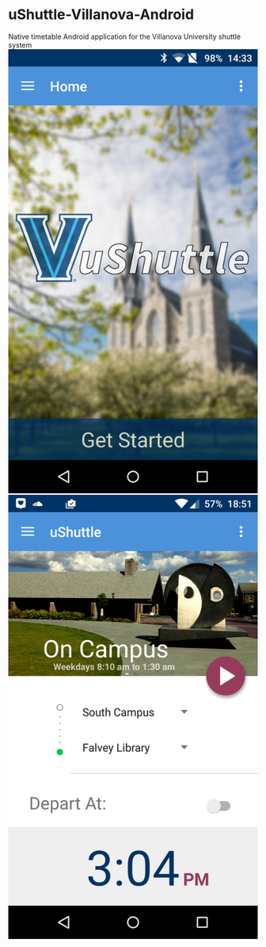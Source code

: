 # uShuttle-Villanova-Android
Native timetable Android application for the Villanova University shuttle system
![Alt text](https://github.com/RussellHowell/uShuttle-Villanova-Android/blob/master/Screenshot2.png "Welcome Screen")
![Alt text](https://github.com/RussellHowell/uShuttle-Villanova-Android/blob/master/Screenshot1.png)
